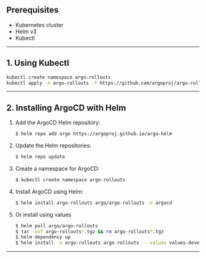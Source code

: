 ## Prerequisites

- Kubernetes cluster
- Helm v3
- Kubectl

------------------

## 1. Using Kubectl
   
   ```bash
   kubectl create namespace argo-rollouts
   kubectl apply -n argo-rollouts -f https://github.com/argoproj/argo-rollouts/releases/latest/download/install.yaml
   ```
------------------

## 2. Installing ArgoCD with Helm 

   1. Add the ArgoCD Helm repository:

       ```bash
       $ helm repo add argo https://argoproj.github.io/argo-helm
       ```

  2. Update the Helm repositories:
   
     ```bash
     $ helm repo update
     ```

  3. Create a namespace for ArgoCD:
   
     ```bash
     $ kubectl create namespace argo-rollouts
     ```

  4. Install ArgoCD using Helm:
   
     ```bash
     $ helm install argo-rollouts argo/argo-rollouts -n argocd
     ```
   
   5. Or install using values

       ```bash
       $ helm pull argo/argo-rollouts
       $ tar -xvf argo-rollouts*.tgz && rm argo-rollouts*.tgz
       $ helm dependency up
       $ helm install -n argo-rollouts argo-rollouts  --values values-development.yaml  . 
       ```


------------------


